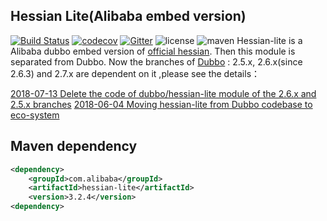 ## Hessian Lite(Alibaba embed version)

[![Build Status](https://travis-ci.org/dubbo/hessian-lite.svg?branch=master)](https://travis-ci.org/dubbo/hessian-lite)
[![codecov](https://codecov.io/gh/dubbo/hessian-lite/branch/master/graph/badge.svg)](https://codecov.io/gh/dubbo/hessian-lite)
[![Gitter](https://badges.gitter.im/alibaba/dubbo.svg)](https://gitter.im/alibaba/dubbo?utm_source=badge&utm_medium=badge&utm_campaign=pr-badge)
![license](https://img.shields.io/github/license/alibaba/dubbo.svg)
![maven](https://img.shields.io/maven-central/v/com.alibaba/hessian-lite.svg)
Hessian-lite is a Alibaba dubbo embed version of [official hessian](https://github.com/ebourg/hessian).  Then this module is separated from Dubbo. Now the branches of [Dubbo](https://github.com/apache/incubator-dubbo) : 2.5.x, 2.6.x(since 2.6.3) and 2.7.x  are dependent on it ,please see the details：

[2018-07-13 Delete the code of dubbo/hessian-lite module of the 2.6.x and 2.5.x branches](https://lists.apache.org/thread.html/72f7bbca340e96fb7da6a7ada014312953cfccd19271fad8e60cbf39@%3Cdev.dubbo.apache.org%3E) 
[2018-06-04 Moving hessian-lite from Dubbo codebase to eco-system](https://lists.apache.org/thread.html/872bbcada2db0f04145f853dd7c7f8abef589807b8089a5016478ec8@%3Cdev.dubbo.apache.org%3E) 

## Maven dependency

```xml
<dependency>
    <groupId>com.alibaba</groupId>
    <artifactId>hessian-lite</artifactId>
    <version>3.2.4</version>
<dependency>
```

